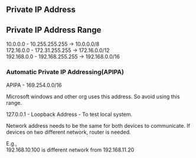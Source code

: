 ## Private IP Address

Private IP Address Range  
-------
10.0.0.0 - 10.255.255.255       -> 10.0.0.0/8  
172.16.0.0 - 172.31.255.255     -> 172.16.0.0/12  
192.168.0.0 - 192.168.255.255   -> 192.168.0.0/16  

### Automatic Private IP Addressing(APIPA)

APIPA - 169.254.0.0/16  

Microsoft windows and other org uses this address. So avoid using this range.  

127.0.0.1 - Loopback Address - To test local system.   

Network address needs to be the same for both devices to communicate. If devices on two different network, router is needed.  

E.g.,  
192.168.10.100 is different network from 192.168.11.20
